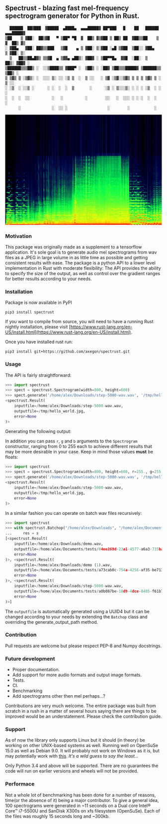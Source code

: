 ## Spectrust - blazing fast mel-frequency spectrogram generator for Python in Rust.

```
  ██████  ██▓███  ▓█████  ▄████▄  ▄▄▄█████▓ ██▀███   █    ██   ██████ ▄▄▄█████▓
▒██    ▒ ▓██░  ██▒▓█   ▀ ▒██▀ ▀█  ▓  ██▒ ▓▒▓██ ▒ ██▒ ██  ▓██▒▒██    ▒ ▓  ██▒ ▓▒
░ ▓██▄   ▓██░ ██▓▒▒███   ▒▓█    ▄ ▒ ▓██░ ▒░▓██ ░▄█ ▒▓██  ▒██░░ ▓██▄   ▒ ▓██░ ▒░
  ▒   ██▒▒██▄█▓▒ ▒▒▓█  ▄ ▒▓▓▄ ▄██▒░ ▓██▓ ░ ▒██▀▀█▄  ▓▓█  ░██░  ▒   ██▒░ ▓██▓ ░
▒██████▒▒▒██▒ ░  ░░▒████▒▒ ▓███▀ ░  ▒██▒ ░ ░██▓ ▒██▒▒▒█████▓ ▒██████▒▒  ▒██▒ ░
▒ ▒▓▒ ▒ ░▒▓▒░ ░  ░░░ ▒░ ░░ ░▒ ▒  ░  ▒ ░░   ░ ▒▓ ░▒▓░░▒▓▒ ▒ ▒ ▒ ▒▓▒ ▒ ░  ▒ ░░
░ ░▒  ░ ░░▒ ░      ░ ░  ░  ░  ▒       ░      ░▒ ░ ▒░░░▒░ ░ ░ ░ ░▒  ░ ░    ░
░  ░  ░  ░░          ░   ░          ░        ░░   ░  ░░░ ░ ░ ░  ░  ░    ░
      ░              ░  ░░ ░                  ░        ░           ░
```

![spectrogram](https://raw.githubusercontent.com/axegon/spectrust/master/images/hello_world.jpg)

### Motivation

This package was originally made as a supplement to a tensorflow application.
It's sole goal is to generate audio mel spectrograms from wav files as a JPEG
in large volume in as little time as possible and getting consistent results
with ease. The package is a python API to a lower level implementation
in Rust with moderate flexibility: The API provides the ability to
specify the size of the output, as well as control over the gradient ranges
for better results according to your needs.
### Installation

Package is now available in PyPI

 ```	
pip3 install spectrust	
```

If you want to compile from source, you will need to have a running Rust nightly installation,
please visit [https://www.rust-lang.org/en-US/install.html](https://www.rust-lang.org/en-US/install.html).

Once you have installed rust run:

```
pip3 install git+https://github.com/axegon/spectrust.git
```

### Usage

The API is fairly straightforward:

```python
>>> import spectrust
>>> spect = spectrust.Spectrogram(width=800, height=600)
>>> spect.generate('/home/alex/Downloads/step-5000-wav.wav', '/tmp/hello_world.jpg')
<spectrust.Result(
	inputfile=/home/alex/Downloads/step-5000-wav.wav,
	outputfile=/tmp/hello_world.jpg,
	error=None
)>
```

Generating the following output:

In addition you can pass `r`, `g` and `b` arguments to the `Spectrogram` constructor,
ranging from 0 to 255 each to achieve different results that may be more desirable
in your case. Keep in mind those values **must** be floats:

```python
>>> import spectrust
>>> spect = spectrust.Spectrogram(width=800, height=600, r=255., g=255., b=150.)
>>> spect.generate('/home/alex/Downloads/step-5000-wav.wav', '/tmp/hello_world.jpg')
<spectrust.Result(
	inputfile=/home/alex/Downloads/step-5000-wav.wav,
	outputfile=/tmp/hello_world.jpg,
	error=None
)>
```

In a similar fashion you can operate on batch wav files recursively:

```python
>>> import spectrust
>>> with spectrust.Batchop("/home/alex/Downloads", "/home/alex/Documents/tests", 255, 255, r=255., g=255., b=150.) as s:
...     res = s
[<spectrust.Result(
	inputfile=/home/alex/Downloads/demo.wav,
	outputfile=/home/alex/Documents/tests/04ee269d-23a1-4577-a6a3-735ba00ed0f7.jpg,
	error=None
)>, <spectrust.Result(
	inputfile=/home/alex/Downloads/demo (1).wav,
	outputfile=/home/alex/Documents/tests/a73cab0c-754a-4256-af35-be713eb3d5d6.jpg,
	error=None
)>, <spectrust.Result(
	inputfile=/home/alex/Downloads/step-5000-wav.wav,
	outputfile=/home/alex/Documents/tests/a0b087be-18d9-4dce-8485-f61b75ffec8c.jpg,
	error=None
)>]
```

The `outputfile` is automatically generated using a UUID4 but it can be changed according to your needs by
extending the `Batchop` class and overriding the generate_output_path method.

### Contribution

Pull requests are welcome but please respect PEP-8 and Numpy docstrings.

### Future development

* Proper documentation.
* Add support for more audio formats and output image formats.
* Tests.
* CI.
* Benchmarking
* Add spectrograms other then mel perhaps...?

Contributions are very much welcome. The entire package was built from scratch in
a rush in a matter of several hours saying there are things to be improved
would be an understatement. Please check the contribution guide.


### Support

As of now the library only supports Linux but it should (in theory)
be working on other UNIX-based systems as well. Running well on
OpenSuSe 15.0 as well as Debian 9.0. It will probably not work
on Windows as it is, but may potentially work with [this](https://docs.microsoft.com/en-us/windows/wsl/about).
*It's a wild guess to say the least...*

Only Python 3.4 and above will be supported. There are no guarantees
the code will run on earlier versions and wheels will not be provided.

### Performace

Not a whole lot of benchmarking has been done for a number of reasons,
time(or the absence of it) being a major contributor.
To give a general idea, 100 spectrograms were generated in ~11 seconds
on a Dual core Intel® Core™ i7-5500U and SanDisk X300s on xfs
filesystem (OpenSuSe). Each of the files was roughly 15 seconds long
and ~300kb.

